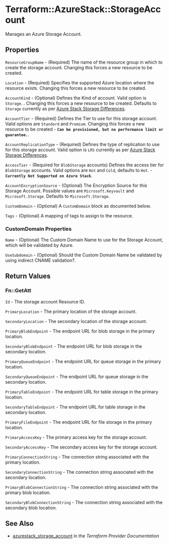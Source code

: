 # Terraform::AzureStack::StorageAccount

Manages an Azure Storage Account.

## Properties

`ResourceGroupName` - (Required) The name of the resource group in which to create the storage account. Changing this forces a new resource to be created.

`Location` - (Required) Specifies the supported Azure location where the resource exists. Changing this forces a new resource to be created.

`AccountKind` - (Optional) Defines the Kind of account. Valid option is `Storage`. . Changing this forces a new resource to be created. Defaults to `Storage` currently as per [Azure Stack Storage Differences](https://docs.microsoft.com/en-us/azure/azure-stack/user/azure-stack-acs-differences).

`AccountTier` - (Required) Defines the Tier to use for this storage account. Valid options are `Standard` and `Premium`. Changing this forces a new resource to be created - **`Can be provisioned, but no performance limit or guarantee.`**.

`AccountReplicationType` - (Required) Defines the type of replication to use for this storage account. Valid option is `LRS` currently as per [Azure Stack Storage Differences](https://docs.microsoft.com/en-us/azure/azure-stack/user/azure-stack-acs-differences).

`AccessTier` - (Required for `BlobStorage` accounts) Defines the access tier for `BlobStorage` accounts. Valid options are `Hot` and `Cold`, defaults to `Hot`. - **`Currently Not Supported on Azure Stack`**.

`AccountEncryptionSource` - (Optional) The Encryption Source for this Storage Account. Possible values are `Microsoft.Keyvault` and `Microsoft.Storage`. Defaults to `Microsoft.Storage`.

`CustomDomain` - (Optional) A `CustomDomain` block as documented below.

`Tags` - (Optional) A mapping of tags to assign to the resource.

### CustomDomain Properties

`Name` - (Optional) The Custom Domain Name to use for the Storage Account, which will be validated by Azure.

`UseSubdomain` - (Optional) Should the Custom Domain Name be validated by using indirect CNAME validation?.


## Return Values

### Fn::GetAtt

`Id` - The storage account Resource ID.

`PrimaryLocation` - The primary location of the storage account.

`SecondaryLocation` - The secondary location of the storage account.

`PrimaryBlobEndpoint` - The endpoint URL for blob storage in the primary location.

`SecondaryBlobEndpoint` - The endpoint URL for blob storage in the secondary location.

`PrimaryQueueEndpoint` - The endpoint URL for queue storage in the primary location.

`SecondaryQueueEndpoint` - The endpoint URL for queue storage in the secondary location.

`PrimaryTableEndpoint` - The endpoint URL for table storage in the primary location.

`SecondaryTableEndpoint` - The endpoint URL for table storage in the secondary location.

`PrimaryFileEndpoint` - The endpoint URL for file storage in the primary location.

`PrimaryAccessKey` - The primary access key for the storage account.

`SecondaryAccessKey` - The secondary access key for the storage account.

`PrimaryConnectionString` - The connection string associated with the primary location.

`SecondaryConnectionString` - The connection string associated with the secondary location.

`PrimaryBlobConnectionString` - The connection string associated with the primary blob location.

`SecondaryBlobConnectionString` - The connection string associated with the secondary blob location.

## See Also

* [azurestack_storage_account](https://www.terraform.io/docs/providers/azurestack/r/storage_account.html) in the _Terraform Provider Documentation_